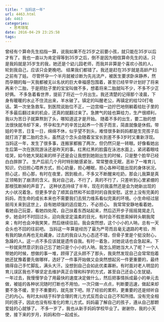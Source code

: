 ```yaml
---
title: " 当妈这一年"
url: 4463.html
id: 4463
categories:
  - 思考随笔
date: 2016-04-29 23:25:58
tags:
---
```


曾经有个算命先生掐指一算，说我如果不在25岁之前要小孩，就只能在35岁以后才有了。我也一直以为肯定得等到35岁之后，倒不是因为相信算命先生的话，只是我妈就是35岁生的我，她还是个幼儿园老师，而我并非算是个喜欢小孩的人，轮到我自己，应该只会更晚吧。 结果我们都错了。我还是赶在35岁就是高龄产妇之前有了娃。 尽管怀孕一个半月就被诊断为先兆流产，被医生要求卧床静养，然而孕期的每一天我都被无以名状的巨大幸福感包围着，甚至已经早早计划好了将来再来个二胎，于是把肚子里的宝宝叫做不多，想着将来二胎就叫不少，不多不少正好俩。 不多急着看世界，提前了将近一个月出生。我还清楚的记得那个凌晨，下身有暖暖的水止不住流出来，羊水破了。镇定的叫醒老公，再镇定的给120打电话。第一次坐急救车。到医院说胎位不正，一边宫缩一边拧巴地侧躺着给肚子里的不多最后翻过来的机会，还真的就翻过来了。急脾气的娃也算给力，生产很顺利，我以为苦日子就算熬到了头，哪知道这才是开始。 随着不多的出生，要二胎的想法很快就冷却下来，怀孕和生产的辛苦比起养一个孩子而言，简直就像是休假。带娃的辛苦，日复一日，绵绵不休，似乎望不到头，难怪很多新妈妈都是生完孩子后就打消了要二胎的念头，虽然这个念头会随着宝宝长到差不多3岁时又重新浮现。 当妈这一年，发生了很多事，连搬家都搬了两次，但仍然只是一转眼。好像看她出生后第一次在医院游泳还是昨天的事。红黑红黑的脸露在泳池水面上，紧闭着眼哇哇哭，如今她大哭起来的样子还是会让我想到她刚出生的时候，只是整个脸早已经白白胖胖了。 生产后前几个月时特别敏感紧张，常常整夜无眠，恶补了一堆育儿知识，仍旧担心喂养方式，担心奶量，担心睡眠，担心各种可能出现的身体状况，担心这，担心那，有时在夜里，困到极点，不多又不断醒来吃奶，那会儿我算是真正领略到了崩溃的含义。我对自己说，不行了，真的不行了，只差听到心里紧绷的那根弦断掉的声音了。 这种状态持续了半年，现在的我虽然还是会为她新出现的大小状况着急，但更多学会了顺其自然和不如意时的自我安慰。这世上没有完美的妈妈，而生命的成长本来也不需要我们去努力维系看似完美的环境。小生命经过层层闯关来到这世上，自有她顽强的适应能力，不必担心。 我常常安静地看着她，看她自己玩耍，看她四处爬，自己扶着东西站起来，然后迈开步子摇摇晃晃走几步。她会时不时回过头，迎向我坚定温柔的目光，有时会不假思索掉转头朝我爬来；有时也会冲我笑笑，然后继续往前。我会突然想，这个小小的人呐，总有一天会头也不回的往前吧。 当妈这一年算是经历了最为严苛而且毫无退路的考验，所有我的缺点再也无处藏身。过去的我自认为心态还不错，但骨子里是个挺没耐心，急躁的人。这一点不多应该就是遗传自我。有时一着急，对她说话也会急起来。下一秒就突然意识到自己忘了她只是个小小的人呐，我怎么把她当大人了呢？一个人带她的时候，想做的事一堆，顾得了这头顾不了那头，我突然发现自己会常常抱着她还犹豫着要先做哪样，选好了一件事开始做又会突然想起另一件更重要的，最终搞得自己手忙脚乱，满头大汗。没想到自己会如此优柔寡断。有时面对老人明显的育儿误区我也不够坚定去维护真正合理和科学的方式，甚至自己还会心生犹疑。 一年过去，我慢慢学会了用最快的速度决定做什么，然后把事情拆成最小的单元去做，被娃的各种状况随时打断也不用怕，一次只做一点点，判断要迅速，做起来却要不急不缓，至于不重要的，就先放下吧。除了经验的累积，更重要的还是倾听自己的内心。有时太纠结于科学合理的育儿方式反而会让自己不知所措。没有完全相同的孩子，因此也没有标准化的育儿方式。妈妈最了解自己的孩子，遵从自己那颗爱娃的心就够了。 不多一岁了，我也从新手妈妈学校毕业了。谢谢你，我的小天使，接下来的岁月，妈妈和你一起成长。